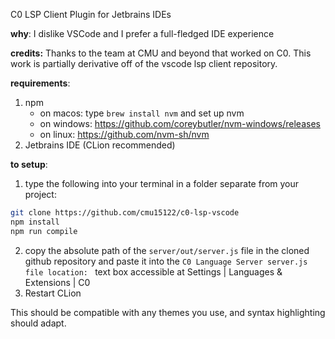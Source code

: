 C0 LSP Client Plugin for Jetbrains IDEs

**why**:
I dislike VSCode and I prefer a full-fledged IDE experience

**credits:**
Thanks to the team at CMU and beyond that worked on C0. This work is partially derivative off of the vscode lsp client repository.

**requirements**:
1. npm
   * on macos: type `brew install nvm` and set up nvm
   * on windows: https://github.com/coreybutler/nvm-windows/releases
   * on linux: https://github.com/nvm-sh/nvm
2. Jetbrains IDE (CLion recommended)


**to setup**:
1. type the following into your terminal in a folder separate from your project:

```bash
git clone https://github.com/cmu15122/c0-lsp-vscode
npm install
npm run compile
```

2. copy the absolute path of the `server/out/server.js` file in the cloned github repository and paste it into the `C0 Language Server server.js file location: ` text box accessible at Settings | Languages & Extensions | C0
3. Restart CLion

This should be compatible with any themes you use, and syntax highlighting should adapt.